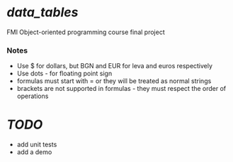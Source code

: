 # ***data_tables***
FMI Object-oriented programming course final project
<br>

### Notes
 - Use $ for dollars, but BGN and EUR for leva and euros respectively
 - Use dots - for floating point sign
 - formulas must start with = or they will be treated as normal strings
 - brackets are not supported in formulas - they must respect the order of operations

# ***TODO***
 - add unit tests
 - add a demo
